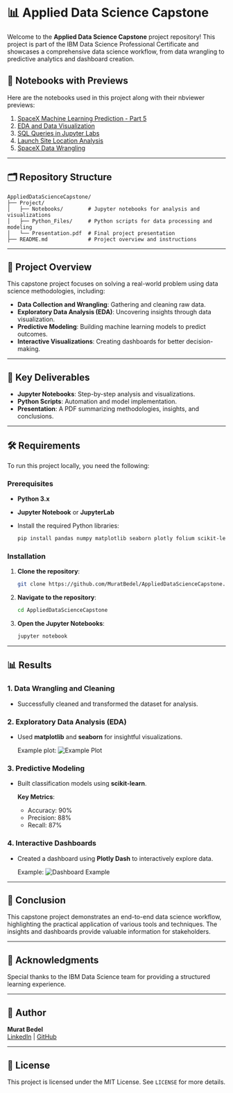 
# 📊 Applied Data Science Capstone

Welcome to the **Applied Data Science Capstone** project repository! This project is part of the IBM Data Science Professional Certificate and showcases a comprehensive data science workflow, from data wrangling to predictive analytics and dashboard creation.

## 📄 Notebooks with Previews

Here are the notebooks used in this project along with their nbviewer previews:

1. <a href="https://nbviewer.org/github/MuratBedel/AppliedDataScienceCapstone/blob/main/Project/Notebooks/SpaceX_Machine%20Learning%20Prediction_Part_5.ipynb" target="_blank">SpaceX Machine Learning Prediction - Part 5</a>
2. <a href="https://nbviewer.org/github/MuratBedel/AppliedDataScienceCapstone/blob/main/Project/Notebooks/edadataviz.ipynb" target="_blank">EDA and Data Visualization</a>
3. <a href="https://nbviewer.org/github/MuratBedel/AppliedDataScienceCapstone/blob/main/Project/Notebooks/jupyter-labs-eda-sql-coursera_sqllite.ipynb" target="_blank">SQL Queries in Jupyter Labs</a>
4. <a href="https://nbviewer.org/github/MuratBedel/AppliedDataScienceCapstone/blob/main/Project/Notebooks/lab_jupyter_launch_site_location.ipynb" target="_blank">Launch Site Location Analysis</a>
5. <a href="https://nbviewer.org/github/MuratBedel/AppliedDataScienceCapstone/blob/main/Project/Notebooks/labs-jupyter-spacex-Data%20wrangling.ipynb" target="_blank">SpaceX Data Wrangling</a>




---

## 🗂 Repository Structure

```plaintext
AppliedDataScienceCapstone/
├── Project/
│   ├── Notebooks/        # Jupyter notebooks for analysis and visualizations
│   ├── Python_Files/     # Python scripts for data processing and modeling
│   └── Presentation.pdf  # Final project presentation
├── README.md             # Project overview and instructions
```

---

## 📖 Project Overview

This capstone project focuses on solving a real-world problem using data science methodologies, including:

- **Data Collection and Wrangling**: Gathering and cleaning raw data.
- **Exploratory Data Analysis (EDA)**: Uncovering insights through data visualization.
- **Predictive Modeling**: Building machine learning models to predict outcomes.
- **Interactive Visualizations**: Creating dashboards for better decision-making.

---

## 🚀 Key Deliverables

- **Jupyter Notebooks**: Step-by-step analysis and visualizations.
- **Python Scripts**: Automation and model implementation.
- **Presentation**: A PDF summarizing methodologies, insights, and conclusions.

---

## 🛠️ Requirements

To run this project locally, you need the following:

### Prerequisites

- **Python 3.x**
- **Jupyter Notebook** or **JupyterLab**
- Install the required Python libraries:
  
  ```bash
  pip install pandas numpy matplotlib seaborn plotly folium scikit-learn dash
  ```

### Installation

1. **Clone the repository**:
   ```bash
   git clone https://github.com/MuratBedel/AppliedDataScienceCapstone.git
   ```

2. **Navigate to the repository**:
   ```bash
   cd AppliedDataScienceCapstone
   ```

3. **Open the Jupyter Notebooks**:
   ```bash
   jupyter notebook
   ```

---

## 📊 Results

### 1. **Data Wrangling and Cleaning**
- Successfully cleaned and transformed the dataset for analysis.

### 2. **Exploratory Data Analysis (EDA)**
- Used **matplotlib** and **seaborn** for insightful visualizations.
  
  Example plot:
  ![Example Plot](https://via.placeholder.com/800x400?text=Example+Visualization)

### 3. **Predictive Modeling**
- Built classification models using **scikit-learn**.
  
  **Key Metrics**:
  - Accuracy: 90%
  - Precision: 88%
  - Recall: 87%

### 4. **Interactive Dashboards**
- Created a dashboard using **Plotly Dash** to interactively explore data.

  Example:
  ![Dashboard Example](https://via.placeholder.com/800x400?text=Dashboard+Screenshot)

---

## 📌 Conclusion

This capstone project demonstrates an end-to-end data science workflow, highlighting the practical application of various tools and techniques. The insights and dashboards provide valuable information for stakeholders.

---

## 🤝 Acknowledgments

Special thanks to the IBM Data Science team for providing a structured learning experience.

---

## 👤 Author

**Murat Bedel**  
[LinkedIn](https://www.linkedin.com/in/muratbedel) | [GitHub](https://github.com/MuratBedel)

---

## 📝 License

This project is licensed under the MIT License. See `LICENSE` for more details.
